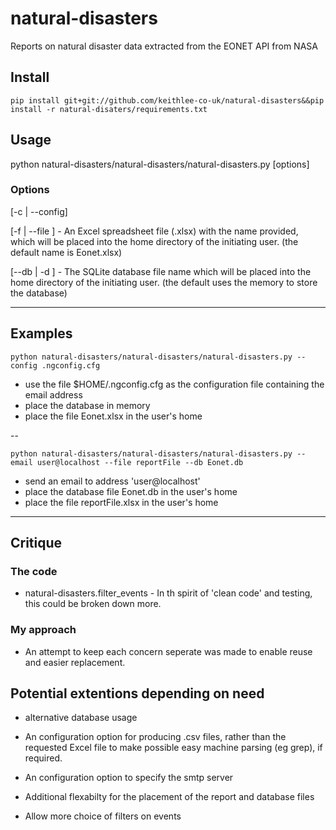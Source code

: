 # natural-disasters
Reports on natural disaster data extracted from the EONET API from NASA


## Install

`pip install git+git://github.com/keithlee-co-uk/natural-disasters&&pip install -r natural-disaters/requirements.txt`



## Usage

python natural-disasters/natural-disasters/natural-disasters.py [options]

### Options

[-c | --config] <path to config file>


[-f | --file ] <name of report file>  -  An Excel spreadsheet file (.xlsx) with the name provided, which will be placed into the home directory of the initiating user. (the default name is Eonet.xlsx)


[--db | -d ] <name of the database file>  -  The SQLite database file name which will be placed into the home directory of the initiating user. (the default uses the memory to store the database)

---

## Examples

`python natural-disasters/natural-disasters/natural-disasters.py --config .ngconfig.cfg`

* use the file $HOME/.ngconfig.cfg as the configuration file containing the email address
* place the database in memory
* place the file Eonet.xlsx in the user's home

--

`python natural-disasters/natural-disasters/natural-disasters.py --email user@localhost --file reportFile --db Eonet.db`

* send an email to address 'user@localhost'
* place the database file Eonet.db in the user's home
* place the file reportFile.xlsx in the user's home

---

## Critique

### The code

* natural-disasters.filter_events - In th spirit of 'clean code' and testing, this could be broken down more.


### My approach

* An attempt to keep each concern seperate was made to enable reuse and easier replacement.


## Potential extentions depending on need

* alternative database usage

* An configuration option for producing .csv files, rather than the requested Excel file to make possible easy machine parsing (eg grep), if required.

* An configuration option to specify the smtp server

* Additional flexabilty for the placement of the report and database files

* Allow more choice of filters on events
